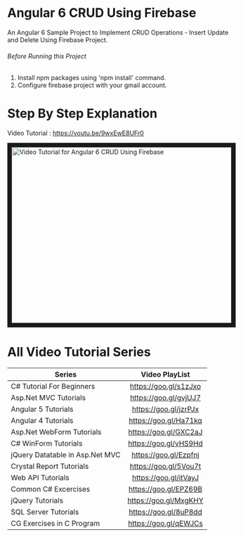 # Angular 6 CRUD Using Firebase
An Angular 6 Sample Project to Implement CRUD Operations - Insert Update and Delete Using Firebase Project.

###### Before Running this Project
 1. Install npm packages using 'npm install' command.
 2. Configure firebase project with your gmail account.
 
 
 # Step By Step Explanation
 
 Video Tutorial : https://youtu.be/9wxEwE8UFr0 
 
 <a href="http://www.youtube.com/watch?feature=player_embedded&v=9wxEwE8UFr0
" target="_blank"><img src="http://img.youtube.com/vi/9wxEwE8UFr0/0.jpg" 
alt="Video Tutorial for Angular 6 CRUD Using Firebase" width="500" height="400" border="10" /></a>


# All Video Tutorial Series
| Series        | Video PlayList          |
| ------------- |:-------------:|
| C# Tutorial For Beginners      | https://goo.gl/s1zJxo |
| Asp.Net MVC Tutorials      | https://goo.gl/gvjUJ7      |
| Angular 5 Tutorials | https://goo.gl/jzrPJx      |
| Angular 4 Tutorials | https://goo.gl/Ha71kq      |
| Asp.Net WebForm Tutorials | https://goo.gl/GXC2aJ      |
| C# WinForm Tutorials | https://goo.gl/vHS9Hd      |
| jQuery Datatable in Asp.Net MVC | https://goo.gl/Ezpfnj      |
| Crystal Report Tutorials | https://goo.gl/5Vou7t      |
| Web API Tutorials | https://goo.gl/itVayJ     |
| Common C# Excercises | https://goo.gl/EPZ69B     |
| jQuery Tutorials | https://goo.gl/MxgKHY     |
| SQL Server Tutorials | https://goo.gl/8uP8dd      |
| CG Exercises in C Program | https://goo.gl/qEWJCs      |
